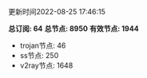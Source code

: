 更新时间2022-08-25 17:46:15

**总订阅: 64**
**总节点: 8950**
**有效节点: 1944**
- trojan节点: 46
- ss节点: 250
- v2ray节点: 1648
